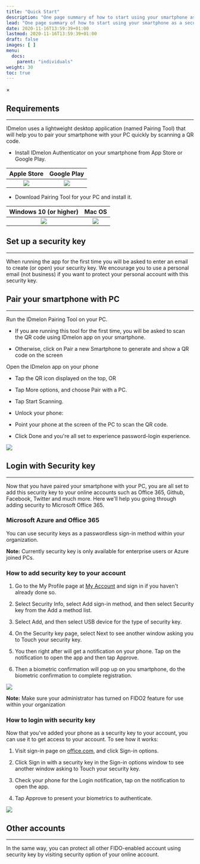 ```yaml
---
title: "Quick Start"
description: "One page summary of how to start using your smartphone as a security key."
lead: "One page summary of how to start using your smartphone as a security key."
date: 2020-11-16T13:59:39+01:00
lastmod: 2020-11-16T13:59:39+01:00
draft: false
images: [ ]
menu:
  docs:
    parent: "individuals"
weight: 30
toc: true
---
```


<div id="_modal" class="modal">
  <span class="close">&times;</span>
  <img class="modal-content" id="img01">
</div>

## Requirements

* * *

IDmelon uses a lightweight desktop application (named Pairing Tool) that will help you to pair your smartphone with your
PC quickly by scanning a QR code.

* Install IDmelon Authenticator on your smartphone from App Store or Google Play.

|                                                                                           Apple Store                                                                                           |                                                                                 Google Play                                                                                  |
|:-----------------------------------------------------------------------------------------------------------------------------------------------------------------------------------------------:|:----------------------------------------------------------------------------------------------------------------------------------------------------------------------------:|
| <a href="https://apps.apple.com/ca/app/idmelon/id1511376376" target="_blank"><img src="/images/vendor/App_Store/Black_lockup/SVG/Download_on_the_App_Store_Badge_US-UK_RGB_blk_092917.svg"></a> | <a href="https://play.google.com/store/apps/details?id=com.vancosys.authenticator.business" target="_blank"><img src="/images/vendor/Google_Play/google-play-badge.svg"></a> |

* Download Pairing Tool for your PC and install it.

|                                                Windows 10 (or higher)                                                |                                                   Mac OS                                                   |
|:--------------------------------------------------------------------------------------------------------------------:|:----------------------------------------------------------------------------------------------------------:|
| <a href="https://idmelon.com/docs/downloads" target="_blank"><img src="/images/vendor/Windows/Windows_logo.png"></a> | <a href="https://idmelon.com/docs/downloads" target="_blank"><img src="/images/vendor/Mac/mac-os.png"></a> |

## Set up a security key

* * *

When running the app for the first time you will be asked to enter an email to create (or open) your security key. We
encourage you to use a personal email (not business) if you want to protect your personal account with this security
key.

## Pair your smartphone with PC

* * *

Run the IDmelon Pairing Tool on your PC.

* If you are running this tool for the first time, you will be asked to scan the QR code using IDmelon app on your
  smartphone.

* Otherwise, click on Pair a new Smartphone to generate and show a QR code on the screen

Open the IDmelon app on your phone

* Tap the QR icon displayed on the top, OR

* Tap More options, and choose Pair with a PC.

* Tap Start Scanning.

* Unlock your phone:

* Point your phone at the screen of the PC to scan the QR code.

* Click Done and you're all set to experience password-login experience.

<img src="/images/vendor/gifs/pair_phone_pc.gif" class="doc-img-frame">

## Login with Security key

* * *

Now that you have paired your smartphone with your PC, you are all set to add this security key to your online accounts
such as Office 365, Github, Facebook, Twitter and much more. Here we'll help you going through adding security to
Microsoft Office 365.

### Microsoft Azure and Office 365

You can use security keys as a passwordless sign-in method within your organization.

**Note:** Currently security key is only available for enterprise users or Azure joined PCs.

### How to add security key to your account

1. Go to the My Profile page at [My Account](https://myaccount.microsoft.com/s) and sign in if you haven't already done
   so.

2. Select Security Info, select Add sign-in method, and then select Security key from the Add a method list.

3. Select Add, and then select USB device for the type of security key.

4. On the Security key page, select Next to see another window asking you to Touch your security key.

5. You then right after will get a notification on your phone. Tap on the notification to open the app and then tap
   Approve.

6. Then a biometric confirmation will pop up on you smartphone, do the biometric confirmation to complete registration.

<img src="/images/vendor/gifs/registration_office365.gif" class="doc-img-frame">

**Note:** Make sure your administrator has turned on FIDO2 feature for use within your organization

### How to login with security key

Now that you've added your phone as a security key to your account, you can use it to get access to your account. To see
how it works:

1. Visit sign-in page on [office.com](http://office.com), and click Sign-in options.

2. Click Sign in with a security key in the Sign-in options window to see another window asking to Touch your security
   key.

3. Check your phone for the Login notification, tap on the notification to open the app.

4. Tap Approve to present your biometrics to authenticate.

<img src="/images/vendor/gifs/sample_user_login.gif" class="doc-img-frame">

## Other accounts

* * *

In the same way, you can protect all other FIDO-enabled account using security key by visiting security option of your
online account.
